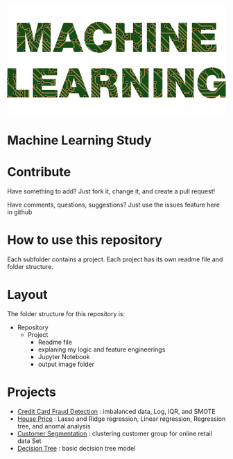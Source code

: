<p align="center">
  <img src=ML.png>
</p>

# Machine Learning Study

# Contribute
Have something to add? Just fork it, change it, and create a pull request! <br>

Have comments, questions, suggestions? Just use the issues feature here in github

# How to use this repository
Each subfolder contains a project. Each project has its own readme file and folder structure.

# Layout
The folder structure for this repository is:

* Repository
  * Project
    * Readme file
     * explaning my logic and feature engineerings
    * Jupyter Notebook
    * output image folder
    
# Projects
* [Credit Card Fraud Detection](https://github.com/jyoon2286/machine-learning-study/tree/main/Credit%20Card%20Fraud%20Detection) : imbalanced data, Log, IQR, and SMOTE
* [House Price](https://github.com/jyoon2286/machine-learning-study/tree/main/House%20Price) : Lasso and Ridge regression, Linear regression, Regression tree, and anomal analysis
* [Customer Segmentation](https://github.com/jyoon2286/machine-learning-study/tree/main/Customer%20Segmentation) : clustering customer group for online retail data Set
* [Decision Tree](https://github.com/jyoon2286/machine-learning-study/tree/main/Decision%20Tree) : basic decision tree model

